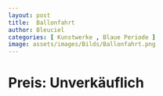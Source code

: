 ```yaml
---
layout: post
title:  Ballonfahrt
author: Bleuciel
categories: [ Kunstwerke , Blaue Periode ]
image: assets/images/Bilds/Ballonfahrt.png
---
```

# Preis: Unverkäuflich
